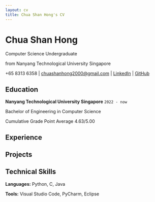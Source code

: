 ```yaml
---
layout: cv
title: Chua Shan Hong's CV
---
```


# Chua Shan Hong

Computer Science Undergraduate

from Nanyang Technological University Singapore

<div id="webaddress">
  +65 8313 6358
  | <a href="chuashanhong2000@gmail.com">chuashanhong2000@gmail.com</a>
  | <a href="https://www.linkedin.com/in/chuashanhong/">LinkedIn</a>
  | <a href="https://github.com/JonasChua">GitHub</a>
</div>


## Education


**Nanyang Technological University Singapore**
`2022 - now`

Bachelor of Engineering in Computer Science

Cumulative Grade Point Average 4.63/5.00

## Experience



## Projects



## Technical Skills

**Languages:** Python, C, Java

**Tools:** Visual Studio Code, PyCharm, Eclipse
